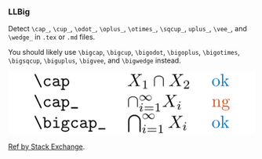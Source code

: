 <!-- markdownlint-disable MD041 -->
<!-- detect `\cap_`, `\cup_`, etc. -->

### LLBig

Detect `\cap_`, `\cup_`, `\odot_`, `\oplus_`, `\otimes_`, `\sqcup_`, `uplus_`, `\vee_`, and `\wedge_` in `.tex` or `.md` files.

You should likely use `\bigcap`, `\bigcup`, `\bigodot`, `\bigoplus`, `\bigotimes`, `\bigsqcup`, `\biguplus`, `\bigvee`, and `\bigwedge` instead.

![rules/LLBig](rules/LLBig/LLBig.png)

[Ref by Stack Exchange](https://tex.stackexchange.com/questions/205125/formatting-the-union-of-sets).
